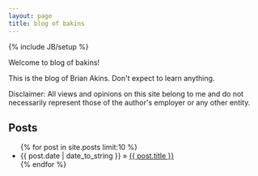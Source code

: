 ```yaml
---
layout: page
title: blog of bakins
---
```

{% include JB/setup %}

Welcome to blog of bakins!

This is the blog of Brian Akins. Don't expect to learn anything.

Disclaimer: All views and opinions on this site belong to me and  do not necessarily represent those of the author's employer or any other entity. 
    
## Posts

<ul class="posts">
  {% for post in site.posts limit:10 %}
    <li><span>{{ post.date | date_to_string }}</span> &raquo; <a href="{{ BASE_PATH }}{{ post.url }}">{{ post.title }}</a></li>
  {% endfor %}
</ul>



